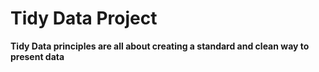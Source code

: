 # Tidy Data Project
**Tidy Data principles are all about creating a standard and clean way to present data**

